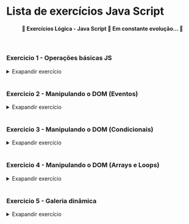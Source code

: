 # Lista de exercícios Java Script

<h4 align="center"> 
	🚧  Exercícios Lógica - Java Script  🚀 Em constante evolução...  🚧
</h4>
</br>

### Exercicio 1 - Operações básicas JS

<details>
<summary>Exapandir exercício</summary>

[ ### RESOLUÇÃO ###](https://github.com/joabcks/exercicios-js/blob/main/exercicio_1/exercicio1.js)


* 1 - Crie uma função (livro) que possui 3 parâmetros: nome, ano e autor.
* 2 - No corpo da função:
  * 2.1 - Transforme o nome para letra maiúscula: toUpperCase()
  * 2.2 - Calcule o total de anos desde o lançamento do livro: * 2050 - ano
  * 2.3 - Crie uma variável com a frase: nome + ' por ' + autor;
  * 2.4 - Coloque os 3 valores acima em um objeto.
* 3 - Retorne (return) o objeto definido.
* 4 - Execute a função com os seguintes argumentos:
  >'O Senhor dos Anéis', 1954, 'J. R. R. Tolkien'
* 5 - Guarde o retorno da função executada em uma variável.
* 6 - Log a frase final da função executada no console.


</details>
</br>

### Exercicio 2 - Manipulando o DOM (Eventos)

<details>
<summary>Exapandir exercício</summary>

[ ### RESOLUÇÃO ###](https://github.com/joabcks/exercicios-js/blob/main/exercicio_2/exercicio2.js)

* 1 - Crie um círculo com uma div de width: 16px, height: 16px e background: #999;
* 2 - Adicione ao window uma função que ocorre ao "mousemove";
* 3 - Na função mude as propriedades top e left do círculo com base no mouse.
* 4 - Você pode usar elemento.style.propriedade para mudar o CSS diretamente.


</details>
</br>

### Exercicio 3 - Manipulando o DOM (Condicionais)

<details>
<summary>Exapandir exercício</summary>

[ ### RESOLUÇÃO ###](https://github.com/joabcks/exercicios-js/blob/main/exercicio_3/exercicio3.js)

* 1 - Crie um botão com nome de Adicionar.
* 2 - Adicione uma função (somar) ao clique desse botão
* 3 - Só adicione a função se o botão existir na tela.
* 4 - Crie uma div com o texto 0 dentro dela: 
  ><div>0</div>
* 5 - Na função do botão, pegue o total que estiver dentro da div e adicione + 1.
* 6 - Mude o valor da div para o novo total.
* 7 - Mude o valor apenas se o total for menor que 10.
* 8 - Quando não for mais possível adicionar, mostre uma mensagem no console.


</details>
</br>

### Exercicio 4 - Manipulando o DOM (Arrays e Loops)

<details>
<summary>Exapandir exercício</summary>

[ ### RESOLUÇÃO ###](https://github.com/joabcks/exercicios-js/blob/main/exercicio_4/exercicio4.js)

* 1 - Adicione uma navegação (nav) com 3 links: 
  >./, ./produto.html e ./contato.html
* 2 - Crie as páginas produto.html e contato.html com o mesmo html de index.html
* 3 - Selecione os links na navegação.
* 4 - Para cada link execute uma função (ativarLink);
* 5 - Na função, extraia o href do elemento.
* 6 - Verifique se o href é igual ao URL da página (document.location.href)
* 7 - Se for igual mude o backgroundColor para black e a color para white do link.

</details>
</br>

### Exercicio 5 - Galeria dinâmica

<details>
<summary>Exapandir exercício</summary>

[ ### RESOLUÇÃO ###](https://github.com/joabcks/exercicios-js/blob/main/exercicio_5/exercicio.js)

* 1 - Lista de imagens (li img) e a imagem principal.
*   1.1 Como selecionar uma lista de itens?
*   1.2 Como selecionar um item?

* 2 - Clique em um dos itens da lista.
*   2.1 Como adicionar um evento de click a uma lista de itens?

* 3 - Precisamos do url do item clicado.
*   3.1 Como pegar o url de um elemento?

* 4 - Precisamos alterar o url da imagem principal.
*   4.1 Como alterar o url de um elemento?

</details>